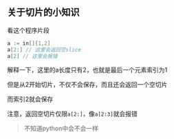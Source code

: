 
## 关于切片的小知识

看这个程序片段

```go
a := in[]{1,2]
a[2:] // 这里会返回空slice
a[2] // 这里会报错
```

解释一下，这里的a长度只有2，也就是最后一个元素索引为1

但是从2开始切片，不仅不会保存，而且还会返回一个空切片

而索引2就会保存

注意，返回空切片仅限`a[2:]`，像`a[2:3]`就会报错

> 不知道python中会不会一样
